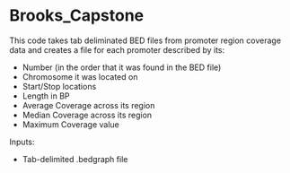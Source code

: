 # Brooks_Capstone
This code takes tab deliminated BED files from promoter region coverage data and creates
a file for each promoter described by its: 

- Number (in the order that it was found in the BED file) 
- Chromosome it was located on 
- Start/Stop locations 
- Length in BP
- Average Coverage across its region
- Median Coverage across its region
- Maximum Coverage value

Inputs: 
- Tab-delimited .bedgraph file
